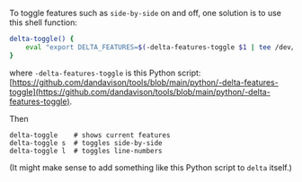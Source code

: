 To toggle features such as `side-by-side` on and off, one solution is to use this shell function:

```sh
delta-toggle() {
    eval "export DELTA_FEATURES=$(-delta-features-toggle $1 | tee /dev/stderr)"
}
```
where `-delta-features-toggle` is this Python script:
[https://github.com/dandavison/tools/blob/main/python/-delta-features-toggle](https://github.com/dandavison/tools/blob/main/python/-delta-features-toggle).


Then

```
delta-toggle    # shows current features
delta-toggle s  # toggles side-by-side
delta-toggle l  # toggles line-numbers
```

(It might make sense to add something like this Python script to `delta` itself.)